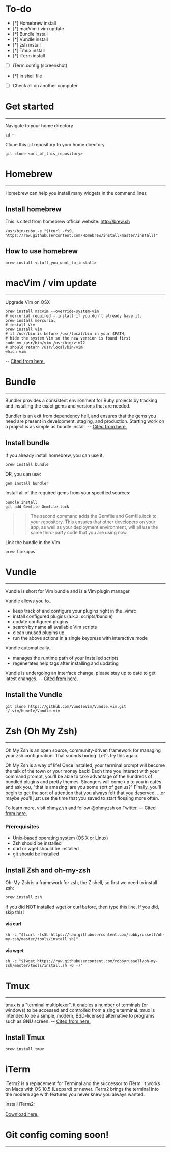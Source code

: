 # To-do

- [*] Homebrew install
- [*] macVim / vim update
- [*] Bundle install
- [*] Vundle install
- [*] zsh install
- [*] Tmux install
- [*] iTerm install
- [ ] iTerm config (screenshot)
- [*] ln shell file
- [ ] Check all on another computer


# Get started
---

Navigate to your home directory

```
cd ~
```

Clone this git repository to your home directory

```
git clone <url_of_this_repository>
```

    
# Homebrew
---

Homebrew can help you install many widgets in the command lines

## Install homebrew

This is cited from homebrew official website: <a href="http://brew.sh">http://brew.sh</a> </br>

``` 
/usr/bin/ruby -e "$(curl -fsSL https://raw.githubusercontent.com/Homebrew/install/master/install)"
```

## How to use homebrew

``` 
brew install <stuff_you_want_to_install> 
```

# macVim / vim update
---
Upgrade Vim on OSX

```
brew install macvim --override-system-vim
# mercurial required - install if you don't already have it.
brew install mercurial
# install Vim
brew install vim
# if /usr/bin is before /usr/local/bin in your $PATH,
# hide the system Vim so the new version is found first
sudo mv /usr/bin/vim /usr/bin/vim72
# should return /usr/local/bin/vim
which vim
```
-- <a href="http://www.prioritized.net/blog/upgrading-vim-on-os-x">Cited from here.</a> </br>

# Bundle
---

Bundler provides a consistent environment for Ruby projects by tracking and installing the exact gems and versions that are needed. 

Bundler is an exit from dependency hell, and ensures that the gems you need are present in development, staging, and production. Starting work on a project is as simple as bundle install. -- <a href="https://bundler.io"> Cited from here.</a>


## Install bundle

If you already install homebrew, you can use it:

``` 
brew install bundle
```

OR, you can use:

```
gem install bundler
```
Install all of the required gems from your specified sources:

```
bundle install
git add Gemfile Gemfile.lock
```
>> The second command adds the Gemfile and Gemfile.lock to your repository. This ensures that other developers on your app, as well as your deployment environment, will all use the same third-party code that you are using now.

Link the bundle in the Vim

```
brew linkapps
```

# Vundle
---

Vundle is short for Vim bundle and is a Vim plugin manager.

Vundle allows you to...

* keep track of and configure your plugins right in the .vimrc
* install configured plugins (a.k.a. scripts/bundle)
* update configured plugins
* search by name all available Vim scripts
* clean unused plugins up
* run the above actions in a single keypress with interactive mode

Vundle automatically...

* manages the runtime path of your installed scripts
* regenerates help tags after installing and updating

Vundle is undergoing an interface change, please stay up to date to get latest changes. -- <a href="https://github.com/VundleVim/Vundle.vim"> Cited from here.</a>

## Install the Vundle

```
git clone https://github.com/VundleVim/Vundle.vim.git ~/.vim/bundle/Vundle.vim
```

# Zsh (Oh My Zsh)
---

Oh My Zsh is an open source, community-driven framework for managing your zsh configuration. That sounds boring. Let's try this again.

Oh My Zsh is a way of life! Once installed, your terminal prompt will become the talk of the town or your money back! Each time you interact with your command prompt, you'll be able to take advantage of the hundreds of bundled plugins and pretty themes. Strangers will come up to you in cafés and ask you, "that is amazing. are you some sort of genius?" Finally, you'll begin to get the sort of attention that you always felt that you deserved. ...or maybe you'll just use the time that you saved to start flossing more often.

To learn more, visit ohmyz.sh and follow @ohmyzsh on Twitter. -- <a href="https://github.com/robbyrussell/oh-my-zsh">Cited from here.</a>

### Prerequisites
* Unix-based operating system (OS X or Linux)
* Zsh should be installed 
* curl or wget should be installed
* git should be installed

## Install Zsh and oh-my-zsh

Oh-My-Zsh is a framework for zsh, the Z shell, so first we need to install zsh:

```
brew install zsh
```

If you did NOT installed wget or curl before, then type this line. If you did, skip this! 

#### via curl

```
sh -c "$(curl -fsSL https://raw.githubusercontent.com/robbyrussell/oh-my-zsh/master/tools/install.sh)"
```
#### via wget

```
sh -c "$(wget https://raw.githubusercontent.com/robbyrussell/oh-my-zsh/master/tools/install.sh -O -)"
```

# Tmux
---

tmux is a "terminal multiplexer", it enables a number of terminals (or windows)
to be accessed and controlled from a single terminal. tmux is intended to be a
simple, modern, BSD-licensed alternative to programs such as GNU screen. -- <a href="https://raw.githubusercontent.com/tmux/tmux/master/README">Cited from here.</a>

## Install Tmux

```
brew install tmux
```

# iTerm
iTerm2 is a replacement for Terminal and the successor to iTerm. It works on Macs with OS 10.5 (Leopard) or newer. iTerm2 brings the terminal into the modern age with features you never knew you always wanted.

Install iTerm2:

<a href="https://iterm2.com/downloads/stable/iTerm2-2_1_4.zip">Download here.</a>


# Git config coming soon!
---
    
